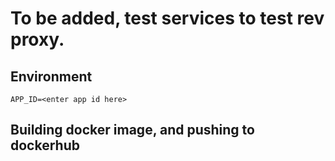 # To be added, test services to test rev proxy.

## Environment

```
APP_ID=<enter app id here>
```

## Building docker image, and pushing to dockerhub
